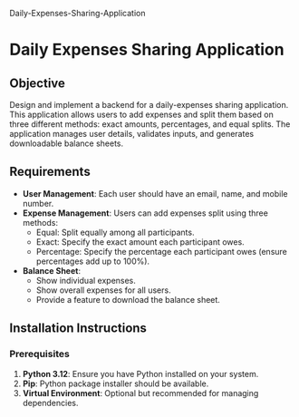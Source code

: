  Daily-Expenses-Sharing-Application
 # Daily Expenses Sharing Application

## Objective
Design and implement a backend for a daily-expenses sharing application. This application allows users to add expenses and split them based on three different methods: exact amounts, percentages, and equal splits. The application manages user details, validates inputs, and generates downloadable balance sheets.

## Requirements
- **User Management**: Each user should have an email, name, and mobile number.
- **Expense Management**: Users can add expenses split using three methods:
  - Equal: Split equally among all participants.
  - Exact: Specify the exact amount each participant owes.
  - Percentage: Specify the percentage each participant owes (ensure percentages add up to 100%).
- **Balance Sheet**:
  - Show individual expenses.
  - Show overall expenses for all users.
  - Provide a feature to download the balance sheet.

## Installation Instructions

### Prerequisites
1. **Python 3.12**: Ensure you have Python installed on your system.
2. **Pip**: Python package installer should be available.
3. **Virtual Environment**: Optional but recommended for managing dependencies.
